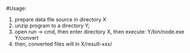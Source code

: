 
#Usage:
  
  1. prepare data file source in directory X
  2. unzip program to a directory Y;
  3. open run -> cmd, then enter directory X, then execute: Y/bin/node.exe Y/convert
  4. then, converted files will in X/result-xxx/
  